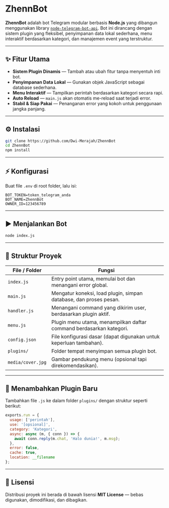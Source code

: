 # ZhennBot

**ZhennBot** adalah bot Telegram modular berbasis **Node.js** yang dibangun menggunakan library [`node-telegram-bot-api`](https://github.com/yagop/node-telegram-bot-api). Bot ini dirancang dengan sistem plugin yang fleksibel, penyimpanan data lokal sederhana, menu interaktif berdasarkan kategori, dan manajemen event yang terstruktur.

---

## ✨ Fitur Utama

- **Sistem Plugin Dinamis** — Tambah atau ubah fitur tanpa menyentuh inti bot.
- **Penyimpanan Data Lokal** — Gunakan objek JavaScript sebagai database sederhana.
- **Menu Interaktif** — Tampilkan perintah berdasarkan kategori secara rapi.
- **Auto Reload** — `main.js` akan otomatis me-reload saat terjadi error.
- **Stabil & Siap Pakai** — Penanganan error yang kokoh untuk penggunaan jangka panjang.

---

## ⚙️ Instalasi

```bash
git clone https://github.com/Dwi-Merajah/ZhennBot
cd ZhennBot
npm install
```

---

## ⚡ Konfigurasi

Buat file `.env` di root folder, lalu isi:

```env
BOT_TOKEN=token_telegram_anda
BOT_NAME=ZhennBot
OWNER_ID=123456789
```

---

## ▶️ Menjalankan Bot

```bash
node index.js
```

---

## 📁 Struktur Proyek

| File / Folder     | Fungsi                                                                 |
|-------------------|------------------------------------------------------------------------|
| `index.js`        | Entry point utama, memulai bot dan menangani error global.             |
| `main.js`         | Mengatur koneksi, load plugin, simpan database, dan proses pesan.      |
| `handler.js`      | Menangani command yang dikirim user, berdasarkan plugin aktif.         |
| `menu.js`         | Plugin menu utama, menampilkan daftar command berdasarkan kategori.    |
| `config.json`     | File konfigurasi dasar (dapat digunakan untuk keperluan tambahan).     |
| `plugins/`        | Folder tempat menyimpan semua plugin bot.                              |
| `media/cover.jpg` | Gambar pendukung menu (opsional tapi direkomendasikan).                |

---

## 🧩 Menambahkan Plugin Baru

Tambahkan file `.js` ke dalam folder `plugins/` dengan struktur seperti berikut:

```js
exports.run = {
  usage: ['perintah'],
  use: '[opsional]',
  category: 'Kategori',
  async: async (m, { conn }) => {
    await conn.reply(m.chat, 'Halo dunia!', m.msg);
  },
  error: false,
  cache: true,
  location: __filename
};
```

---

## 📜 Lisensi

Distribusi proyek ini berada di bawah lisensi **MIT License** — bebas digunakan, dimodifikasi, dan dibagikan.